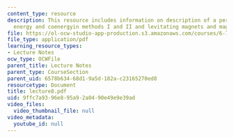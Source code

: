 ```yaml
---
content_type: resource
description: This resource includes information on description of a perfect diamagnet,
  energy and coenergyin methods I and II and levitating magnets and maglev trains.
file: https://ol-ocw-studio-app-production.s3.amazonaws.com/courses/6-763-applied-superconductivity-fall-2005/9ffc7a9396e895a92a0490e49e9e39ad_lecture8.pdf
file_type: application/pdf
learning_resource_types:
- Lecture Notes
ocw_type: OCWFile
parent_title: Lecture Notes
parent_type: CourseSection
parent_uid: 6578b634-68d1-9a5d-182a-c23165270ed8
resourcetype: Document
title: lecture8.pdf
uid: 9ffc7a93-96e8-95a9-2a04-90e49e9e39ad
video_files:
  video_thumbnail_file: null
video_metadata:
  youtube_id: null
---
```

